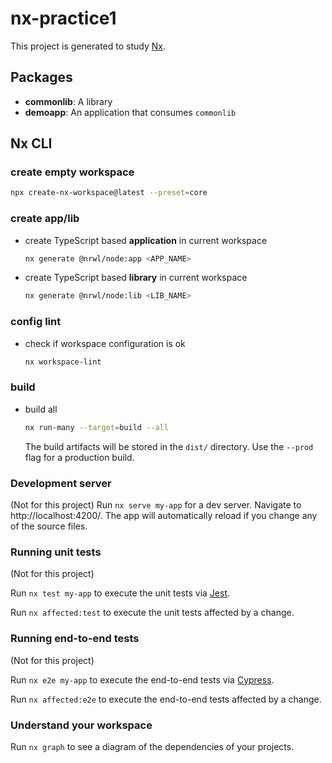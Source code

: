 # nx-practice1

This project is generated to study [Nx](https://nx.dev).

## Packages

- **commonlib**: A library
- **demoapp**: An application that consumes `commonlib`

## Nx CLI

### create empty workspace

  ```bash
  npx create-nx-workspace@latest --preset=core
  ```

### create app/lib

- create TypeScript based **application** in current workspace
  ```bash
  nx generate @nrwl/node:app <APP_NAME>
  ```

- create TypeScript based **library** in current workspace
  ```bash
  nx generate @nrwl/node:lib <LIB_NAME>
  ```

### config lint

- check if workspace configuration is ok
  ```bash
  nx workspace-lint
  ```

### build

- build all
  ```bash
  nx run-many --target=build --all
  ```
  The build artifacts will be stored in the `dist/` directory. Use the `--prod` flag for a
  production build.

### Development server

(Not for this project)
Run `nx serve my-app` for a dev server. Navigate to http://localhost:4200/. The app will
automatically reload if you change any of the source files.

### Running unit tests

(Not for this project)

Run `nx test my-app` to execute the unit tests via [Jest](https://jestjs.io).

Run `nx affected:test` to execute the unit tests affected by a change.

### Running end-to-end tests

(Not for this project)

Run `nx e2e my-app` to execute the end-to-end tests via [Cypress](https://www.cypress.io).

Run `nx affected:e2e` to execute the end-to-end tests affected by a change.

### Understand your workspace

Run `nx graph` to see a diagram of the dependencies of your projects.
